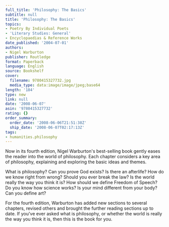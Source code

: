 ```yaml
---
full_title: 'Philosophy: The Basics'
subtitle: null
title: 'Philosophy: The Basics'
topics:
- Poetry By Individual Poets
- 'Literary Studies: General'
- Encyclopaedias & Reference Works
date_published: '2004-07-01'
authors:
- Nigel Warburton
publisher: Routledge
format: Paperback
language: English
source: Bookshelf
cover:
  filename: 9780415327732.jpg
  media_type: data:image/image/jpeg;base64
length: '184'
type: new
link: null
date: '2008-06-07'
asin: '9780415327732'
rating: {}
order_summary:
  order_date: '2008-06-06T21:51:38Z'
  ship_date: '2008-06-07T02:17:13Z'
tags:
- humanities.philosophy
---
```

Now in its fourth edition, Nigel Warburton's best-selling book gently eases the reader into the world of philosophy. Each chapter considers a key area of philosophy, explaining and exploring the basic ideas and themes.

What is philosophy? Can you prove God exists? Is there an afterlife? How do we know right from wrong? Should you ever break the law? Is the world really the way you think it is? How should we define Freedom of Speech? Do you know how science works? Is your mind different from your body? Can you define art?

For the fourth edition, Warburton has added new sections to several chapters, revised others and brought the further reading sections up to date. If you've ever asked what is philosophy, or whether the world is really the way you think it is, then this is the book for you.
